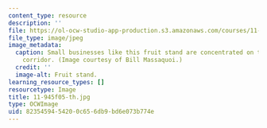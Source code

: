 ```yaml
---
content_type: resource
description: ''
file: https://ol-ocw-studio-app-production.s3.amazonaws.com/courses/11-945-springfield-studio-fall-2005/8235459454200c656db9bd6e073b774e_11-945f05-th.jpg
file_type: image/jpeg
image_metadata:
  caption: Small businesses like this fruit stand are concentrated on the Main Street
    corridor. (Image courtesy of Bill Massaquoi.)
  credit: ''
  image-alt: Fruit stand.
learning_resource_types: []
resourcetype: Image
title: 11-945f05-th.jpg
type: OCWImage
uid: 82354594-5420-0c65-6db9-bd6e073b774e
---
```

